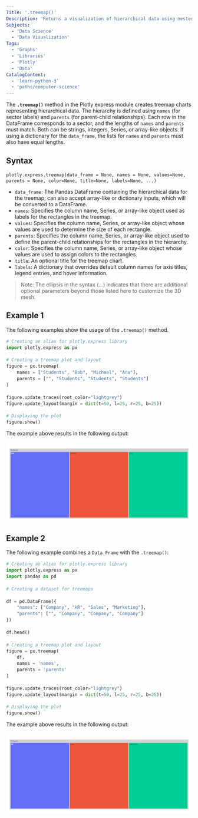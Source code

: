 ```yaml
---
Title: '.treemap()'
Description: 'Returns a visualization of hierarchical data using nested rectangles.'
Subjects:
  - 'Data Science'
  - 'Data Visualization'
Tags:
  - 'Graphs'
  - 'Libraries'
  - 'Plotly'
  - 'Data'
CatalogContent:
  - 'learn-python-3'
  - 'paths/computer-science'
---
```


The **`.treemap()`** method in the Plotly express module creates treemap charts representing hierarchical data. The hierarchy is defined using `names` (for sector labels) and `parents` (for parent-child relationships). Each row in the DataFrame corresponds to a sector, and the lengths of `names` and `parents` must match. Both can be strings, integers, Series, or array-like objects. If using a dictionary for the `data_frame`, the lists for `names` and `parents` must also have equal lengths.

## Syntax

```pseudo
plotly.express.treemap(data_frame = None, names = None, values=None, parents = None, color=None, title=None, labels=None, ...)
```

- `data_frame`: The Pandas DataFrame containing the hierarchical data for the treemap; can also accept array-like or dictionary inputs, which will be converted to a DataFrame.
- `names`: Specifies the column name, Series, or array-like object used as labels for the rectangles in the treemap.
- `values`: Specifies the column name, Series, or array-like object whose values are used to determine the size of each rectangle.
- `parents`: Specifies the column name, Series, or array-like object used to define the parent-child relationships for the rectangles in the hierarchy.
- `color`: Specifies the column name, Series, or array-like object whose values are used to assign colors to the rectangles.
- `title`: An optional title for the treemap chart.
- `labels`: A dictionary that overrides default column names for axis titles, legend entries, and hover information.

> Note: The ellipsis in the syntax (...) indicates that there are additional optional parameters beyond those listed here to customize the 3D mesh.

## Example 1

The following examples show the usage of the `.treemap()` method.

```py
# Creating an alias for plotly.express library
import plotly.express as px

# Creating a treemap plot and layout
figure = px.treemap(
    names = ["Students", "Bob", "Michael", "Ana"],
    parents = ["", "Students", "Students", "Students"]
)

figure.update_traces(root_color="lightgrey")
figure.update_layout(margin = dict(t=50, l=25, r=25, b=25))

# Displaying the plot
figure.show()
```

The example above results in the following output:

![The output for the example above](https://raw.githubusercontent.com/Codecademy/docs/main/media/treemap_plot.png)

## Example 2

The following example combines a `Data Frame` with the `.treemap()`:

```py
# Creating an alias for plotly.express library
import plotly.express as px
import pandas as pd

# Creating a dataset for treemaps

df = pd.DataFrame({
    "names": ["Company", "HR", "Sales", "Marketing"],
    "parents": ["", "Company", "Company", "Company"]
})

df.head()

# Creating a treemap plot and layout
figure = px.treemap(
    df,
    names = 'names',
    parents = 'parents'
)

figure.update_traces(root_color="lightgrey")
figure.update_layout(margin = dict(t=50, l=25, r=25, b=25))

# Displaying the plot
figure.show()
```

The example above results in the following output:

![The output for the example above](https://raw.githubusercontent.com/Codecademy/docs/main/media/dataset_plot_treemap.png)
